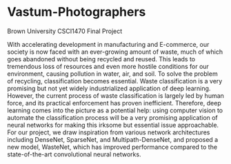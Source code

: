 # Vastum-Photographers
Brown University CSCI1470 Final Project

  With accelerating development in manufacturing and E-commerce, our society is now faced with an ever-growing amount of waste, much of which goes abandoned without being recycled and reused. This leads to tremendous loss of resources and even more hostile conditions for our environment, causing pollution in water, air, and soil. To solve the problem of recycling, classification becomes essential. Waste classification is a very promising but not yet widely industrialized application of deep learning. However, the current process of waste classification is largely led by human force, and its practical enforcement has proven inefficient. Therefore, deep learning comes into the picture as a potential help: using computer vision to automate the classification process will be a very promising application of neural networks for making this irksome but essential issue approachable.
  For our project, we draw inspiration from various network architectures including DenseNet, SparseNet, and Multipath-DenseNet, and proposed a new model, WasteNet, which has improved performance compared to the state-of-the-art convolutional neural networks.
